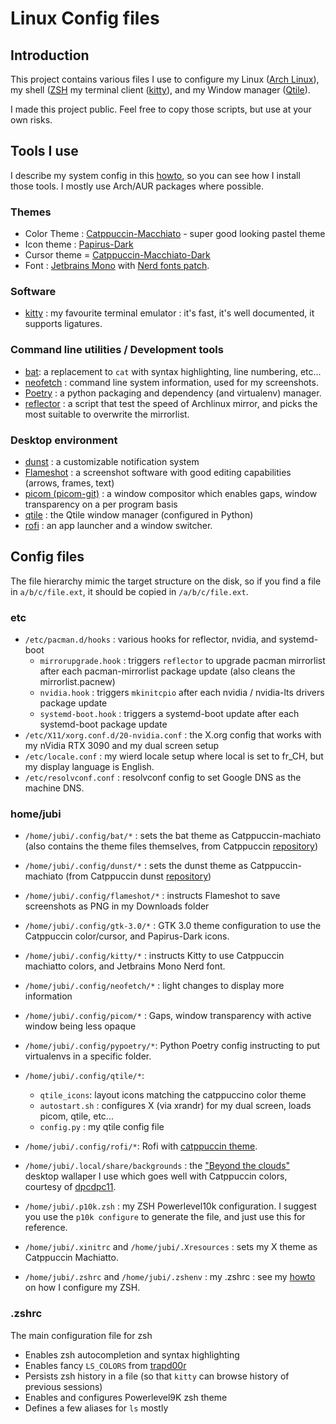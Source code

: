 # Linux Config files

## Introduction

This project contains various files I use to configure my Linux ([Arch Linux](https://www.archlinux.org/)), my shell ([ZSH](https://www.zsh.org/) my terminal client ([kitty](https://sw.kovidgoyal.net/kitty/)), and my Window manager ([Qtile](http://www.qtile.org/)).

I made this project public. Feel free to copy those scripts, but use at your own risks.

## Tools I use
I describe my system config in this [howto](https://github.com/Jubijub/arch-config/wiki/1.Home), so you can see how I install those tools. I mostly use Arch/AUR packages where possible.

### Themes
* Color Theme : [Catppuccin-Macchiato](https://github.com/catppuccin/catppuccin) - super good looking pastel theme
* Icon theme : [Papirus-Dark](https://github.com/PapirusDevelopmentTeam/papirus-icon-theme)
* Cursor theme = [Catppuccin-Macchiato-Dark](https://github.com/catppuccin/cursors)
* Font : [Jetbrains Mono](https://www.jetbrains.com/lp/mono/) with [Nerd fonts patch](https://www.nerdfonts.com/).

### Software

* [kitty](https://sw.kovidgoyal.net/kitty/) : my favourite terminal emulator : it's fast, it's well documented, it supports ligatures.

### Command line utilities / Development tools

* [bat](https://github.com/sharkdp/bat): a replacement to `cat` with syntax highlighting, line numbering, etc...
* [neofetch](https://github.com/dylanaraps/neofetch) : command line system information, used for my screenshots.
* [Poetry](https://python-poetry.org/) : a python packaging and dependency (and virtualenv) manager.
* [reflector](https://wiki.archlinux.org/title/reflector) : a script that test the speed of Archlinux mirror, and picks the most suitable to overwrite the mirrorlist.

### Desktop environment
* [dunst](https://github.com/dunst-project/dunst) : a customizable notification system
* [Flameshot](https://flameshot.org/) : a screenshot software with good editing capabilities (arrows, frames, text)
* [picom (picom-git)](https://github.com/yshui/picom) : a window compositor which enables gaps, window transparency on a per program basis
* [qtile](https://www.qtile.org) : the Qtile window manager (configured in Python)
* [rofi](https://github.com/davatorium/rofi) : an app launcher and a window switcher.

## Config files
The file hierarchy mimic the target structure on the disk, so if you find a file in `a/b/c/file.ext`, it should be copied in `/a/b/c/file.ext`.

### etc

* `/etc/pacman.d/hooks` : various hooks for reflector, nvidia, and systemd-boot
  * `mirrorupgrade.hook` : triggers `reflector` to upgrade pacman mirrorlist after each pacman-mirrorlist package update (also cleans the mirrorlist.pacnew)
  * `nvidia.hook` : triggers `mkinitcpio` after each nvidia / nvidia-lts drivers package update
  * `systemd-boot.hook` : triggers a systemd-boot update after each systemd-boot package update
* `/etc/X11/xorg.conf.d/20-nvidia.conf` : the X.org config that works with my nVidia RTX 3090 and my dual screen setup
* `/etc/locale.conf` : my wierd locale setup where local is set to fr_CH, but my display language is English.
* `/etc/resolvconf.conf` : resolvconf config to set Google DNS as the machine DNS.

### home/jubi

* `/home/jubi/.config/bat/*` : sets the bat theme as Catppuccin-machiato (also contains the theme files themselves, from Catppuccin [repository](https://github.com/catppuccin/bat))
* `/home/jubi/.config/dunst/*` : sets the dunst theme as Catppuccin-machiato (from Catppuccin dunst [repository](https://github.com/catppuccin/dunst))
* `/home/jubi/.config/flameshot/*` : instructs Flameshot to save screenshots as PNG in my Downloads folder
* `/home/jubi/.config/gtk-3.0/*` : GTK 3.0 theme configuration to use the Catppuccin color/cursor, and Papirus-Dark icons.
* `/home/jubi/.config/kitty/*` : instructs Kitty to use Catppuccin machiatto colors, and Jetbrains Mono Nerd font.
* `/home/jubi/.config/neofetch/*` : light changes to display more information
* `/home/jubi/.config/picom/*` : Gaps, window transparency with active window being less opaque
* `/home/jubi/.config/pypoetry/*`: Python Poetry config instructing to put virtualenvs in a specific folder.
* `/home/jubi/.config/qtile/*`: 
  * `qtile_icons`: layout icons matching the catppuccino color theme
  * `autostart.sh` : configures X (via xrandr) for my dual screen, loads picom, qtile, etc...
  * `config.py` : my qtile config file
* `/home/jubi/.config/rofi/*`: Rofi with [catppuccin theme](https://github.com/catppuccin/rofi).
* `/home/jubi/.local/share/backgrounds` : the ["Beyond the clouds"](https://www.deviantart.com/dpcdpc11/art/Beyond-the-Clouds-Wallpaper-Pack-5120x2880px-915981762) desktop wallaper I use which goes well with Catppuccin colors, courtesy of [dpcdpc11](https://www.deviantart.com/dpcdpc11).

* `/home/jubi/.p10k.zsh` : my ZSH Powerlevel10k configuration. I suggest you use the `p10k configure` to generate the file, and just use this for reference.
* `/home/jubi/.xinitrc` and `/home/jubi/.Xresources` : sets my X theme as Catppuccin Machiatto.
* `/home/jubi/.zshrc` and `/home/jubi/.zshenv` : my .zshrc : see my [howto](https://github.com/Jubijub/arch-config/wiki/5.Post-installation#configure-zsh) on how I configure my ZSH.


### .zshrc

The main configuration file for zsh

* Enables zsh autocompletion and syntax highlighting
* Enables fancy `LS_COLORS` from [trapd00r](https://github.com/trapd00r/LS_COLORS)
* Persists zsh history in a file (so that `kitty` can browse history of previous sessions)
* Enables and configures Powerlevel9K zsh theme
* Defines a few aliases for `ls` mostly

